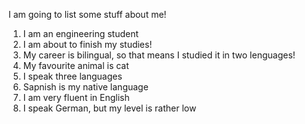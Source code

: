 I am going to list some stuff about me!
1. I am an engineering student
  1. I am about to finish my studies!
  2. My career is bilingual, so that means I studied it in two lenguages!
2. My favourite animal is cat
3. I speak three languages
  1. Sapnish is my native language
  2. I am very fluent in English
  3. I speak German, but my level is rather low
